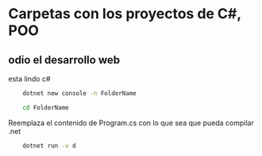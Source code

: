 # Carpetas con los proyectos de C#, POO

## odio el desarrollo web

esta lindo c#

```bash
    dotnet new console -n FolderName
```

```bash
    cd FolderName
```

Reemplaza el contenido de Program.cs con lo que sea que pueda compilar .net

```bash
    dotnet run -v d
```
